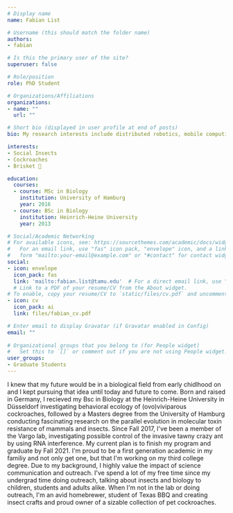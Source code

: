 ```yaml
---
# Display name
name: Fabian List

# Username (this should match the folder name)
authors:
- fabian

# Is this the primary user of the site?
superuser: false

# Role/position
role: PhD Student

# Organizations/Affiliations
organizations:
- name: ""
  url: ""

# Short bio (displayed in user profile at end of posts)
bio: My research interests include distributed robotics, mobile computing and programmable matter.

interests:
- Social Insects
- Cockroaches
- Brisket 🍖

education:
  courses:
  - course: MSc in Biology
    institution: University of Hamburg
    year: 2016
  - course: BSc in Biology
    institution: Heinrich-Heine University
    year: 2013

# Social/Academic Networking
# For available icons, see: https://sourcethemes.com/academic/docs/widgets/#icons
#   For an email link, use "fas" icon pack, "envelope" icon, and a link in the
#   form "mailto:your-email@example.com" or "#contact" for contact widget.
social:
- icon: envelope
  icon_pack: fas
  link: 'mailto:fabian.list@tamu.edu'  # For a direct email link, use "mailto:test@example.org".
  # Link to a PDF of your resume/CV from the About widget.
# To enable, copy your resume/CV to `static/files/cv.pdf` and uncomment the lines below.  
- icon: cv
  icon_pack: ai
  link: files/fabian_cv.pdf

# Enter email to display Gravatar (if Gravatar enabled in Config)
email: ""
  
# Organizational groups that you belong to (for People widget)
#   Set this to `[]` or comment out if you are not using People widget.  
user_groups:
- Graduate Students
---
```

I knew that my future would be in a biological field from early chidlhood on and I kept pursuing that idea until today and future to come. Born and raised in Germany, I recieved my Bsc in Biology at the Heinrich-Heine University in Düsseldorf investigating behavioral ecology of (ovo)viviparous cockroaches, followed by a Masters degree from the University of Hamburg conducting fascinating research on the parallel evolution in molecular toxin resistance of mammals and insects. Since Fall 2017, I've been a member of the Vargo lab, investigating possible control of the invasive tawny crazy ant by using RNA interference. My current plan is to finish my program and graduate by Fall 2021. I'm proud to be a first generation academic in my familiy and not only get one, but that I'm working on my third college degree. Due to my background, I highly value the impact of science communication and outreach. I've spend a lot of my free time since my undergrad time doing outreach, talking about insects and biology to children, students and adults alike. When I'm not in the lab or doing outreach, I'm an avid homebrewer, student of Texas BBQ and creating insect crafts and proud owner of a sizable collection of pet cockroaches.
